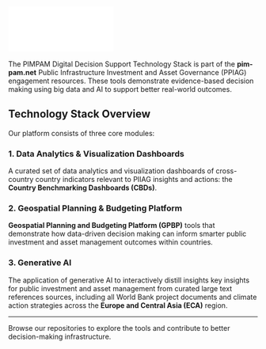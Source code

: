 ![PIMPAM Logo](../assets/PIMPAM-white%20logo.png)

The PIMPAM Digital Decision Support Technology Stack is part of the **pim-pam.net** Public Infrastructure Investment and Asset Governance (PPIAG) engagement resources. These tools demonstrate evidence-based decision making using big data and AI to support better real-world outcomes.

## Technology Stack Overview

Our platform consists of three core modules:

### 1. Data Analytics & Visualization Dashboards

A curated set of data analytics and visualization dashboards of cross-country country indicators relevant to PIIAG insights and actions: the **Country Benchmarking Dashboards (CBDs)**.

### 2. Geospatial Planning & Budgeting Platform

**Geospatial Planning and Budgeting Platform (GPBP)** tools that demonstrate how data-driven decision making can inform smarter public investment and asset management outcomes within countries.

### 3. Generative AI

The application of generative AI to interactively distill insights key insights for public investment and asset management from curated large text references sources, including all World Bank project documents and climate action strategies across the **Europe and Central Asia (ECA)** region.

---

Browse our repositories to explore the tools and contribute to better decision-making infrastructure.
